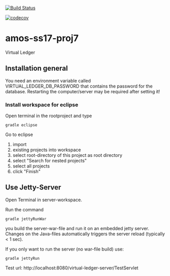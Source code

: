 [![Build Status](https://travis-ci.org/BankingBoys/amos-ss17-proj7.svg?branch=master)](https://travis-ci.org/BankingBoys/amos-ss17-proj7)

[![codecov](https://codecov.io/gh/BankingBoys/amos-ss17-proj7/branch/dev/graph/badge.svg)](https://codecov.io/gh/BankingBoys/amos-ss17-proj7)

# amos-ss17-proj7
Virtual Ledger

## Installation general

You need an environment variable called VIRTUAL_LEDGER_DB_PASSWORD that contains the password for the database.
Restarting the computer/server may be required after setting it!


### Install workspace for eclipse

Open terminal in the rootproject and type

	gradle eclipse

Go to eclipse

1. import
2. existing projects into workspace
3. select root-directory of this project as root directory
4. select "Search for nested projects"
5. select all projects
6. click "Finish"

## Use Jetty-Server

Open Terminal in server-workspace.

Run the command

	gradle jettyRunWar

you build the server-war-file and run it on an embedded jetty server. Changes on the Java-files automatically triggers the server reload (typically < 1 sec).

If you only want to run the server (no war-file build) use:

	gradle jettyRun


Test url: http://localhost:8080/virtual-ledger-server/TestServlet
